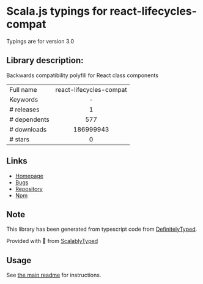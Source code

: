 
# Scala.js typings for react-lifecycles-compat

Typings are for version 3.0

## Library description:
Backwards compatibility polyfill for React class components

|                    |                 |
| ------------------ | :-------------: |
| Full name          | react-lifecycles-compat |
| Keywords           | - |
| # releases         | 1 |
| # dependents       | 577 |
| # downloads        | 186999943 |
| # stars            | 0 |

## Links
- [Homepage](https://github.com/reactjs/react-lifecycles-compat#readme)
- [Bugs](https://github.com/reactjs/react-lifecycles-compat/issues)
- [Repository](https://github.com/reactjs/react-lifecycles-compat)
- [Npm](https://www.npmjs.com/package/react-lifecycles-compat)
    


## Note
This library has been generated from typescript code from [DefinitelyTyped](https://definitelytyped.org).

Provided with :purple_heart: from [ScalablyTyped](https://github.com/oyvindberg/ScalablyTyped)

## Usage
See [the main readme](../../readme.md) for instructions.


